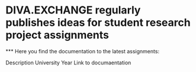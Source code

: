 # DIVA.EXCHANGE regularly publishes ideas for student research project assignments

***  Here you find the documentation to the latest assignments:


Description                 University                      Year                Link to documaentation